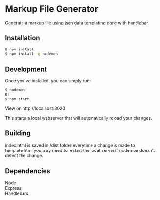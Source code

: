 # Markup File Generator

Generate a markup file using json data 
templating done with handlebar

## Installation

```bash
$ npm install
$ npm install -g nodemon
```

## Development

Once you've installed, you can simply run:

```bash
$ nodemon
Or
$ npm start
```

View on http://localhost:3020

This starts a local webserver that will automatically reload your changes.

## Building

index.html is saved in /dist folder everytime a change is made to template.html
you may need to restart the local server if nodemon doesn't detect the change.

## Dependencies

Node  
Express  
Handlebars
